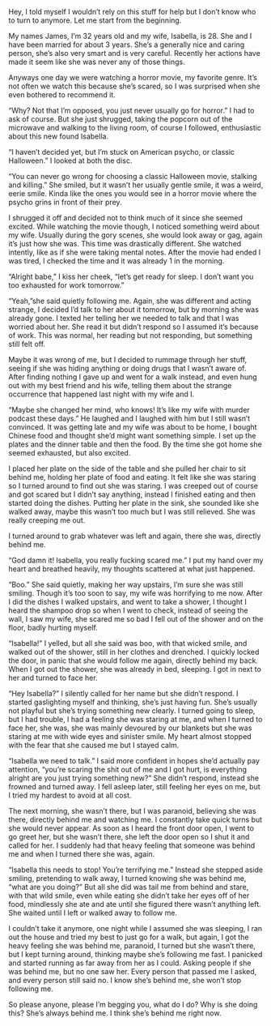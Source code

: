 Hey, I told myself I wouldn’t rely on this stuff for help but I don’t know who to turn to anymore. Let me start from the beginning.

My names James, I’m 32 years old and my wife, Isabella, is 28. She and I have been married for about 3 years. She’s a generally nice and caring person, she’s also very smart and is very careful. Recently her actions have made it seem like she was never any of those things.

Anyways one day we were watching a horror movie, my favorite genre. It’s not often we watch this because she’s scared, so I was surprised when she even bothered to recommend it.

“Why? Not that I’m opposed, you just never usually go for horror.” I had to ask of course. But she just shrugged, taking the popcorn out of the microwave and walking to the living room, of course I followed, enthusiastic about this new found Isabella.

“I haven’t decided yet, but I’m stuck on American psycho, or classic Halloween.” I looked at both the disc.

“You can never go wrong for choosing a classic Halloween movie, stalking and killing.” She smiled, but it wasn’t her usually gentle smile, it was a weird, eerie smile. Kinda like the ones you would see in a horror movie where the psycho grins in front of their prey.

I shrugged it off and decided not to think much of it since she seemed excited. While watching the movie though, I noticed something weird about my wife. Usually during the gory scenes, she would look away or gag, again it’s just how she was. This time was drastically different. She watched intently, like as if she were taking mental notes. After the movie had ended I was tired, I checked the time and it was already 1 in the morning.

“Alright babe,” I kiss her cheek, “let’s get ready for sleep. I don’t want you too exhausted for work tomorrow.”

“Yeah,”she said quietly following me. Again, she was different and acting strange, I decided I’d talk to her about it tomorrow, but by morning she was already gone. I texted her telling her we needed to talk and that I was worried about her. She read it but didn’t respond so I assumed it’s because of work. This was normal, her reading but not responding, but something still felt off.

Maybe it was wrong of me, but I decided to rummage through her stuff, seeing if she was hiding anything or doing drugs that I wasn’t aware of. After finding nothing I gave up and went for a walk instead, and even hung out with my best friend and his wife, telling them about the strange occurrence that happened last night with my wife and I.

“Maybe she changed her mind, who knows! It’s like my wife with murder podcast these days.” He laughed and I laughed with him but I still wasn’t convinced. It was getting late and my wife was about to be home, I bought Chinese food and thought she’d might want something simple. I set up the plates and the dinner table and then the food. By the time she got home she seemed exhausted, but also excited.

I placed her plate on the side of the table and she pulled her chair to sit behind me, holding her plate of food and eating. It felt like she was staring so I turned around to find out she was staring. I was creeped out of course and got scared but I didn’t say anything, instead I finished eating and then started doing the dishes. Putting her plate in the sink, she sounded like she walked away, maybe this wasn’t too much but I was still relieved. She was really creeping me out.

I turned around to grab whatever was left and again, there she was, directly behind me.

“God damn it! Isabella, you really fucking scared me.” I put my hand over my heart and breathed heavily, my thoughts scattered at what just happened.

“Boo.” She said quietly, making her way upstairs, I’m sure she was still smiling. Though it’s too soon to say, my wife was horrifying to me now. After I did the dishes I walked upstairs, and went to take a shower, I thought I heard the shampoo drop so when I went to check, instead of seeing the wall, I saw my wife, she scared me so bad I fell out of the shower and on the floor, badly hurting myself.

“Isabella!” I yelled, but all she said was boo, with that wicked smile, and walked out of the shower, still in her clothes and drenched. I quickly locked the door, in panic that she would follow me again, directly behind my back. When I got out the shower, she was already in bed, sleeping. I got in next to her and turned to face her.

“Hey Isabella?” I silently called for her name but she didn’t respond. I started gaslighting myself and thinking, she’s just having fun. She’s usually not playful but she’s trying something new clearly. I turned going to sleep, but I had trouble, I had a feeling she was staring at me, and when I turned to face her, she was, she was mainly devoured by our blankets but she was staring at me with wide eyes and sinister smile. My heart almost stopped with the fear that she caused me but I stayed calm.

“Isabella we need to talk.” I said more confident in hopes she’d actually pay attention, “you’re scaring the shit out of me and I got hurt, is everything alright are you just trying something new?” She didn’t respond, instead she frowned and turned away. I fell asleep later, still feeling her eyes on me, but I tried my hardest to avoid at all cost.

The next morning, she wasn’t there, but I was paranoid, believing she was there, directly behind me and watching me. I constantly take quick turns but she would never appear. As soon as I heard the front door open, I went to go greet her, but she wasn’t there, she left the door open so I shut it and called for her. I suddenly had that heavy feeling that someone was behind me and when I turned there she was, again.

“Isabella this needs to stop! You’re terrifying me.” Instead she stepped aside smiling, pretending to walk away, I turned knowing she was behind me, “what are you doing?” But all she did was tail me from behind and stare, with that wild smile, even while eating she didn’t take her eyes off of her food, mindlessly she ate and ate until she figured there wasn’t anything left. She waited until I left or walked away to follow me.

I couldn’t take it anymore, one night while I assumed she was sleeping, I ran out the house and tried my best to just go for a walk, but again, I got the heavy feeling she was behind me, paranoid, I turned but she wasn’t there, but I kept turning around, thinking maybe she’s following me fast. I panicked and started running as far away from her as I could. Asking people if she was behind me, but no one saw her. Every person that passed me I asked, and every person still said no. I know she’s behind me, she won’t stop following me.

So please anyone, please I’m begging you, what do I do? Why is she doing this? She’s always behind me. I think she’s behind me right now.
